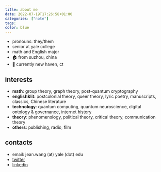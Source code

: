 ```yaml
---
title: about me
date: 2022-07-19T17:26:58+01:00
categories: ["note"]
tags:
color: blue
---
```


* pronouns: they/them
* senior at yale college
* math and English major
* 🏠 from suzhou, china
* 📍 currently new haven, ct

## interests

* **math**: group theory, graph theory, post-quantum cryptography
* **english&lit**: postcolonial theory, queer theory, lyric poetry, manuscripts, classics, Chinese literature
* **technology**: quantum computing, quantum neuroscience, digital ontology & governance, internet history
* **theory**: phenomenology, political theory, critical theory, communication theory
* **others**: publishing, radio, film

## contacts

* email: jean.wang (at) yale (dot) edu
* [twitter](https://twitter.com/jingyingwang_)
* [linkedin](https://www.linkedin.com/in/jingyingwang/)
